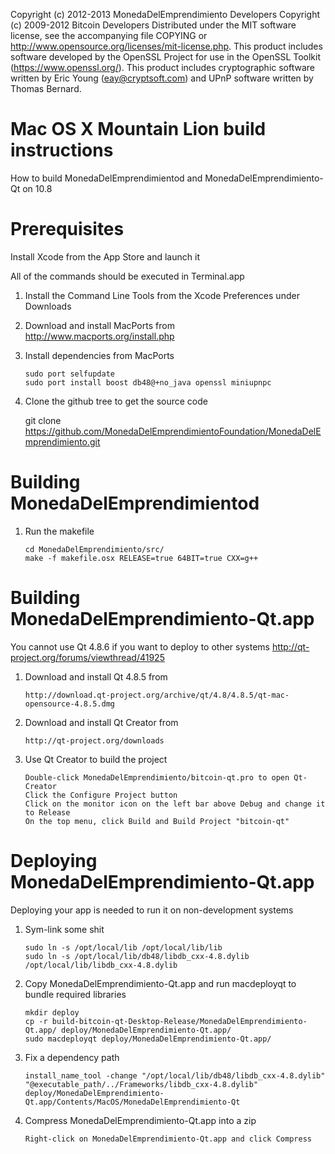 Copyright (c) 2012-2013 MonedaDelEmprendimiento Developers
Copyright (c) 2009-2012 Bitcoin Developers
Distributed under the MIT software license, see the accompanying file
COPYING or http://www.opensource.org/licenses/mit-license.php. This
product includes software developed by the OpenSSL Project for use in the
OpenSSL Toolkit (https://www.openssl.org/). This product includes cryptographic
software written by Eric Young (eay@cryptsoft.com) and UPnP software written by
Thomas Bernard.


Mac OS X Mountain Lion build instructions
=========================================
How to build MonedaDelEmprendimientod and MonedaDelEmprendimiento-Qt on 10.8


Prerequisites
=============
Install Xcode from the App Store and launch it

All of the commands should be executed in Terminal.app

1.  Install the Command Line Tools from the Xcode Preferences under Downloads

2.  Download and install MacPorts from http://www.macports.org/install.php

3.  Install dependencies from MacPorts

		sudo port selfupdate
		sudo port install boost db48@+no_java openssl miniupnpc

4.  Clone the github tree to get the source code

	git clone https://github.com/MonedaDelEmprendimientoFoundation/MonedaDelEmprendimiento.git


Building MonedaDelEmprendimientod
=================

1.  Run the makefile

		cd MonedaDelEmprendimiento/src/
		make -f makefile.osx RELEASE=true 64BIT=true CXX=g++


Building MonedaDelEmprendimiento-Qt.app
=======================
You cannot use Qt 4.8.6 if you want to deploy to other systems
http://qt-project.org/forums/viewthread/41925

1.  Download and install Qt 4.8.5 from

		http://download.qt-project.org/archive/qt/4.8/4.8.5/qt-mac-opensource-4.8.5.dmg

2.  Download and install Qt Creator from

		http://qt-project.org/downloads

3.  Use Qt Creator to build the project

		Double-click MonedaDelEmprendimiento/bitcoin-qt.pro to open Qt-Creator
		Click the Configure Project button
		Click on the monitor icon on the left bar above Debug and change it to Release
		On the top menu, click Build and Build Project "bitcoin-qt"


Deploying MonedaDelEmprendimiento-Qt.app
========================
Deploying your app is needed to run it on non-development systems

1.  Sym-link some shit

		sudo ln -s /opt/local/lib /opt/local/lib/lib
		sudo ln -s /opt/local/lib/db48/libdb_cxx-4.8.dylib /opt/local/lib/libdb_cxx-4.8.dylib

2.  Copy MonedaDelEmprendimiento-Qt.app and run macdeployqt to bundle required libraries

		mkdir deploy
		cp -r build-bitcoin-qt-Desktop-Release/MonedaDelEmprendimiento-Qt.app/ deploy/MonedaDelEmprendimiento-Qt.app/
		sudo macdeployqt deploy/MonedaDelEmprendimiento-Qt.app/

3.  Fix a dependency path

		install_name_tool -change "/opt/local/lib/db48/libdb_cxx-4.8.dylib" "@executable_path/../Frameworks/libdb_cxx-4.8.dylib" deploy/MonedaDelEmprendimiento-Qt.app/Contents/MacOS/MonedaDelEmprendimiento-Qt

4.  Compress MonedaDelEmprendimiento-Qt.app into a zip

		Right-click on MonedaDelEmprendimiento-Qt.app and click Compress